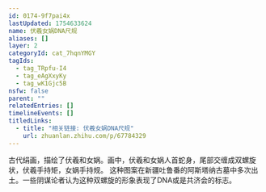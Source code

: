 ```yaml
---
id: 0174-9f7pai4x
lastUpdated: 1754633624
name: 伏羲女娲DNA尺规
aliases: []
layer: 2
categoryId: cat_7hqnYMGY
tagIds:
  - tag_TRpfu-I4
  - tag_eAgXxyKy
  - tag_wK1Gjc5B
nsfw: false
parent: ""
relatedEntries: []
timelineEvents: []
titledLinks:
  - title: "相关链接: 伏羲女娲DNA尺规"
    url: zhuanlan.zhihu.com/p/67784329
---
```


古代绢画，描绘了伏羲和女娲。画中，伏羲和女娲人首蛇身，尾部交缠成双螺旋状，伏羲手持矩，女娲手持规。 这种图案在新疆吐鲁番的阿斯塔纳古墓中多次出土。一些阴谋论者认为这种双螺旋的形象表现了DNA或是共济会的标志。